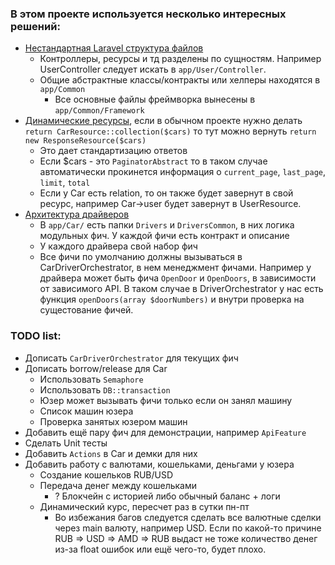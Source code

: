 ### В этом проекте используется несколько интересных решений:
 - [Нестандартная Laravel структура файлов](app/Common)
   - Контроллеры, ресурсы и тд разделены по сущностям. Например UserController следует искать в `app/User/Controller`.
   - Общие абстрактные классы/контракты или хелперы находятся в `app/Common`
     - Все основные файлы фреймворка вынесены в `app/Common/Framework`
 - [Динамические ресурсы](app/Common/Http/Resources), если в обычном проекте нужно делать `return CarResource::collection($cars)` то тут можно вернуть `return new ResponseResource($cars)`
   - Это дает стандартизацию ответов
   - Если $cars - это `PaginatorAbstract` то в таком случае автоматически прокинется информация о `current_page`, `last_page`, `limit`, `total`
   - Если у Car есть relation, то он также будет завернут в свой ресурс, например Car->user будет завернут в UserResource.
 - [Архитектура драйверов](app/Car)
   - В `app/Car/` есть папки `Drivers` и `DriversCommon`, в них логика модульных фич. У каждой фичи есть контракт и описание
   - У каждого драйвера свой набор фич
   - Все фичи по умолчанию должны вызываться в CarDriverOrchestrator, в нем менеджмент фичами. Например у драйвера может быть фича `OpenDoor` и `OpenDoors`, в зависимости от зависимого API. В таком случае в DriverOrchestrator у нас есть функция `openDoors(array $doorNumbers)` и внутри проверка на сущестование фичей.


### TODO list:
 - Дописать `CarDriverOrchestrator` для текущих фич
 - Дописать borrow/release для Car
   - Использовать `Semaphore`
   - Использовать `DB::transaction`
   - Юзер может вызывать фичи только если он занял машину
   - Список машин юзера
   - Проверка занятых юзером машин
 - Добавить ещё пару фич для демонстрации, например `ApiFeature`
 - Сделать Unit тесты
 - Добавить `Actions` в Car и демки для них
 - Добавить работу с валютами, кошельками, деньгами у юзера
   - Создание кошельков RUB/USD
   - Передача денег между кошельками
     - ? Блокчейн с историей либо обычный баланс + логи
   - Динамический курс, пересчет раз в сутки пн-пт
     - Во избежания багов следуется сделать все валютные сделки через main валюту, например USD. Если по какой-то причине RUB => USD => AMD => RUB выдаст не тоже количество денег из-за float ошибок или ещё чего-то, будет плохо.
